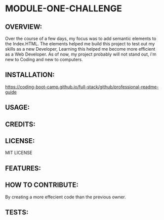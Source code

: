  # MODULE-ONE-CHALLENGE


## OVERVIEW:
Over the course of a few days, my focus was to add semantic elements to the Index.HTML. The elements helped me build this project to test out my skills as a new Developer, Learning this helped me become more efficient as a Web Developer. As of now, my project probably will not stand out, i'm new to Coding and new to computers.

## INSTALLATION:
 
 https://coding-boot-camp.github.io/full-stack/github/professional-readme-guide

## USAGE:

## CREDITS:

## LICENSE:

MIT LICENSE

## FEATURES:

## HOW TO CONTRIBUTE:

By creating a more effecient code than the previous owner.

## TESTS:

